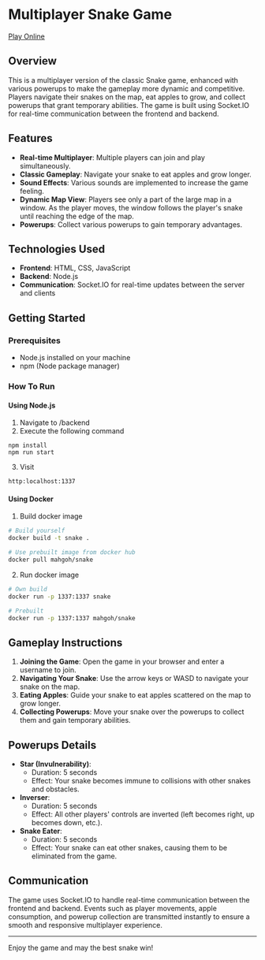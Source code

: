 # Multiplayer Snake Game

[Play Online](https://snake.marcokaufmann.ch/)

## Overview
This is a multiplayer version of the classic Snake game, enhanced with various powerups to make the gameplay more dynamic and competitive. Players navigate their snakes on the map, eat apples to grow, and collect powerups that grant temporary abilities. The game is built using Socket.IO for real-time communication between the frontend and backend.

## Features
- **Real-time Multiplayer**: Multiple players can join and play simultaneously.
- **Classic Gameplay**: Navigate your snake to eat apples and grow longer.
- **Sound Effects**: Various sounds are implemented to increase the game feeling.
- **Dynamic Map View**: Players see only a part of the large map in a window. As the player moves, the window follows the player's snake until reaching the edge of the map.
- **Powerups**: Collect various powerups to gain temporary advantages.
## Technologies Used
- **Frontend**: HTML, CSS, JavaScript
- **Backend**: Node.js
- **Communication**: Socket.IO for real-time updates between the server and clients

## Getting Started

### Prerequisites
- Node.js installed on your machine
- npm (Node package manager)

### How To Run

#### Using Node.js
1. Navigate to /backend
2. Execute the following command
```
npm install
npm run start
```
3. Visit 
```
http:localhost:1337
```

#### Using Docker
1. Build docker image
```sh
# Build yourself
docker build -t snake .

# Use prebuilt image from docker hub
docker pull mahgoh/snake
```

2. Run docker image
```sh
# Own build
docker run -p 1337:1337 snake

# Prebuilt
docker run -p 1337:1337 mahgoh/snake
```

## Gameplay Instructions
1. **Joining the Game**: Open the game in your browser and enter a username to join.
2. **Navigating Your Snake**: Use the arrow keys or WASD to navigate your snake on the map.
3. **Eating Apples**: Guide your snake to eat apples scattered on the map to grow longer.
4. **Collecting Powerups**: Move your snake over the powerups to collect them and gain temporary abilities.

## Powerups Details
- **Star (Invulnerability)**:
  - Duration: 5 seconds
  - Effect: Your snake becomes immune to collisions with other snakes and obstacles.
- **Inverser**:
  - Duration: 5 seconds
  - Effect: All other players' controls are inverted (left becomes right, up becomes down, etc.).
- **Snake Eater**:
  - Duration: 5 seconds
  - Effect: Your snake can eat other snakes, causing them to be eliminated from the game.

## Communication
The game uses Socket.IO to handle real-time communication between the frontend and backend. Events such as player movements, apple consumption, and powerup collection are transmitted instantly to ensure a smooth and responsive multiplayer experience.

---

Enjoy the game and may the best snake win!
